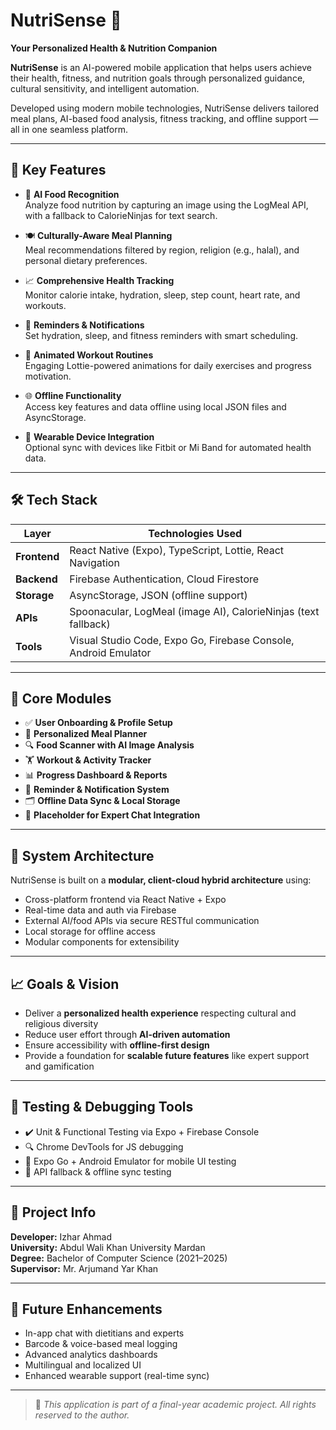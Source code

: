# NutriSense 🍎  
**Your Personalized Health & Nutrition Companion**

**NutriSense** is an AI-powered mobile application that helps users achieve their health, fitness, and nutrition goals through personalized guidance, cultural sensitivity, and intelligent automation.

Developed using modern mobile technologies, NutriSense delivers tailored meal plans, AI-based food analysis, fitness tracking, and offline support — all in one seamless platform.

---

## 🚀 Key Features

- 📸 **AI Food Recognition**  
  Analyze food nutrition by capturing an image using the LogMeal API, with a fallback to CalorieNinjas for text search.

- 🍽️ **Culturally-Aware Meal Planning**  
  Meal recommendations filtered by region, religion (e.g., halal), and personal dietary preferences.

- 📈 **Comprehensive Health Tracking**  
  Monitor calorie intake, hydration, sleep, step count, heart rate, and workouts.

- 🔔 **Reminders & Notifications**  
  Set hydration, sleep, and fitness reminders with smart scheduling.

- 💪 **Animated Workout Routines**  
  Engaging Lottie-powered animations for daily exercises and progress motivation.

- 🌐 **Offline Functionality**  
  Access key features and data offline using local JSON files and AsyncStorage.

- 🔗 **Wearable Device Integration**  
  Optional sync with devices like Fitbit or Mi Band for automated health data.

---

## 🛠️ Tech Stack

| Layer        | Technologies Used                                                  |
|--------------|---------------------------------------------------------------------|
| **Frontend** | React Native (Expo), TypeScript, Lottie, React Navigation          |
| **Backend**  | Firebase Authentication, Cloud Firestore                           |
| **Storage**  | AsyncStorage, JSON (offline support)                               |
| **APIs**     | Spoonacular, LogMeal (image AI), CalorieNinjas (text fallback)     |
| **Tools**    | Visual Studio Code, Expo Go, Firebase Console, Android Emulator    |

---

## 🧩 Core Modules

- ✅ **User Onboarding & Profile Setup**
- 📅 **Personalized Meal Planner**
- 🔍 **Food Scanner with AI Image Analysis**
- 🏋️ **Workout & Activity Tracker**
- 📊 **Progress Dashboard & Reports**
- 🔔 **Reminder & Notification System**
- 🗂 **Offline Data Sync & Local Storage**
- 🧠 **Placeholder for Expert Chat Integration**

---

## 🧠 System Architecture

NutriSense is built on a **modular, client-cloud hybrid architecture** using:

- Cross-platform frontend via React Native + Expo
- Real-time data and auth via Firebase
- External AI/food APIs via secure RESTful communication
- Local storage for offline access
- Modular components for extensibility

---

## 📈 Goals & Vision

- Deliver a **personalized health experience** respecting cultural and religious diversity  
- Reduce user effort through **AI-driven automation**  
- Ensure accessibility with **offline-first design**  
- Provide a foundation for **scalable future features** like expert support and gamification

---

## 🧪 Testing & Debugging Tools

- ✔️ Unit & Functional Testing via Expo + Firebase Console
- 🔍 Chrome DevTools for JS debugging
- 📲 Expo Go + Android Emulator for mobile UI testing
- 🔁 API fallback & offline sync testing

---

## 📄 Project Info

**Developer:** Izhar Ahmad  
**University:** Abdul Wali Khan University Mardan  
**Degree:** Bachelor of Computer Science (2021–2025)  
**Supervisor:** Mr. Arjumand Yar Khan

---

## 🔮 Future Enhancements

- In-app chat with dietitians and experts
- Barcode & voice-based meal logging
- Advanced analytics dashboards
- Multilingual and localized UI
- Enhanced wearable support (real-time sync)

---

> 🚧 *This application is part of a final-year academic project. All rights reserved to the author.*

